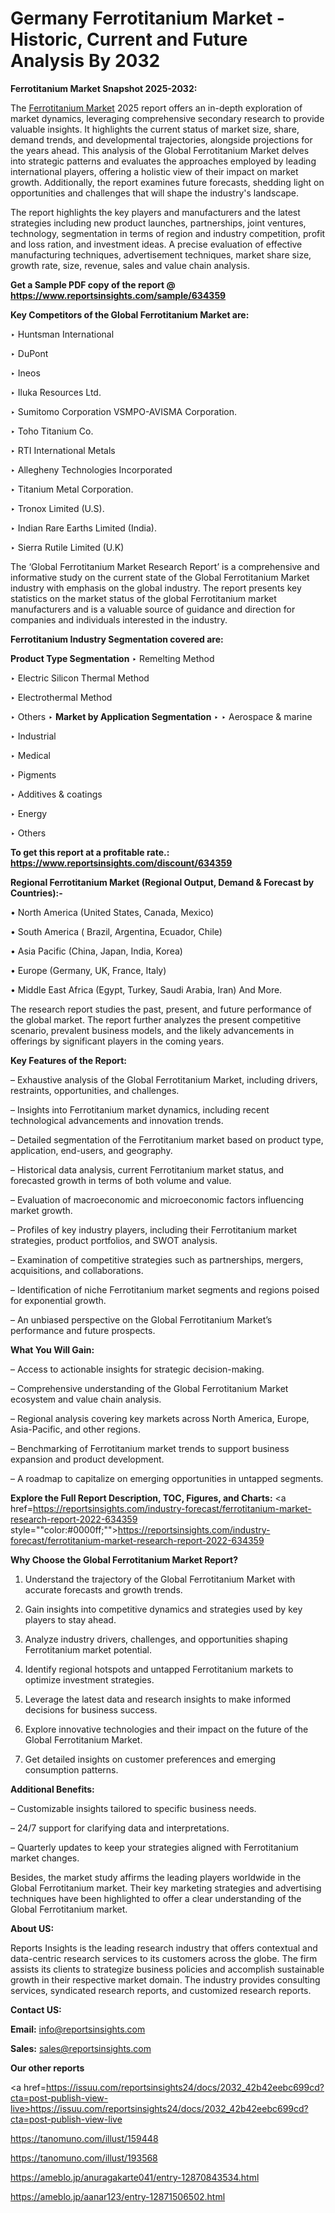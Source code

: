 # Germany Ferrotitanium Market - Historic, Current and Future Analysis By 2032

<strong>Ferrotitanium Market Snapshot 2025-2032:</strong>

The <a href=https://www.reportsinsights.com/sample/634359>Ferrotitanium Market</a> 2025 report offers an in-depth exploration of market dynamics, leveraging comprehensive secondary research to provide valuable insights. It highlights the current status of market size, share, demand trends, and developmental trajectories, alongside projections for the years ahead. This analysis of the Global Ferrotitanium Market delves into strategic patterns and evaluates the approaches employed by leading international players, offering a holistic view of their impact on market growth. Additionally, the report examines future forecasts, shedding light on opportunities and challenges that will shape the industry's landscape.

The report highlights the key players and manufacturers and the latest strategies including new product launches, partnerships, joint ventures, technology, segmentation in terms of region and industry competition, profit and loss ration, and investment ideas. A precise evaluation of effective manufacturing techniques, advertisement techniques, market share size, growth rate, size, revenue, sales and value chain analysis.

<strong>Get a Sample PDF copy of the report @ <a href=https://www.reportsinsights.com/sample/634359 style=color:#0000ff;>https://www.reportsinsights.com/sample/634359</a></strong>

<strong>Key Competitors of the Global Ferrotitanium Market are:</strong>

‣ Huntsman International

‣ DuPont

‣ Ineos

‣ Iluka Resources Ltd.

‣ Sumitomo Corporation VSMPO-AVISMA Corporation.

‣ Toho Titanium Co.

‣ RTI International Metals

‣ Allegheny Technologies Incorporated

‣ Titanium Metal Corporation.

‣ Tronox Limited (U.S).

‣ Indian Rare Earths Limited (India).

‣ Sierra Rutile Limited (U.K)

The ‘Global Ferrotitanium Market Research Report’ is a comprehensive and informative study on the current state of the Global Ferrotitanium Market industry with emphasis on the global industry. The report presents key statistics on the market status of the global Ferrotitanium market manufacturers and is a valuable source of guidance and direction for companies and individuals interested in the industry.

<strong>Ferrotitanium Industry Segmentation covered are:</strong>

<strong>Product Type Segmentation</strong>
‣
Remelting Method

‣ Electric Silicon Thermal Method

‣ Electrothermal Method

‣ Others
‣ 
<strong>Market by Application Segmentation</strong>
‣
‣  Aerospace & marine

‣ Industrial

‣ Medical

‣ Pigments

‣ Additives & coatings

‣ Energy

‣ Others

<strong>To get this report at a profitable rate.: <a href=https://www.reportsinsights.com/discount/634359 style=color:#0000ff;>https://www.reportsinsights.com/discount/634359</a></strong>

<strong>Regional Ferrotitanium Market (Regional Output, Demand &amp; Forecast by Countries):-</strong>

• North America (United States, Canada, Mexico)

• South America ( Brazil, Argentina, Ecuador, Chile)

• Asia Pacific (China, Japan, India, Korea)

• Europe (Germany, UK, France, Italy)

• Middle East Africa (Egypt, Turkey, Saudi Arabia, Iran) And More.

The research report studies the past, present, and future performance of the global market. The report further analyzes the present competitive scenario, prevalent business models, and the likely advancements in offerings by significant players in the coming years.

<strong>Key Features of the Report:</strong>

– Exhaustive analysis of the Global Ferrotitanium Market, including drivers, restraints, opportunities, and challenges.

– Insights into Ferrotitanium market dynamics, including recent technological advancements and innovation trends.

– Detailed segmentation of the Ferrotitanium market based on product type, application, end-users, and geography.

– Historical data analysis, current Ferrotitanium market status, and forecasted growth in terms of both volume and value.

– Evaluation of macroeconomic and microeconomic factors influencing market growth.

– Profiles of key industry players, including their Ferrotitanium market strategies, product portfolios, and SWOT analysis.

– Examination of competitive strategies such as partnerships, mergers, acquisitions, and collaborations.

– Identification of niche Ferrotitanium market segments and regions poised for exponential growth.

– An unbiased perspective on the Global Ferrotitanium Market’s performance and future prospects.

<strong>What You Will Gain:</strong>

– Access to actionable insights for strategic decision-making.

– Comprehensive understanding of the Global Ferrotitanium Market ecosystem and value chain analysis.

– Regional analysis covering key markets across North America, Europe, Asia-Pacific, and other regions.

– Benchmarking of Ferrotitanium market trends to support business expansion and product development.

– A roadmap to capitalize on emerging opportunities in untapped segments.

<strong>Explore the Full Report Description, TOC, Figures, and Charts:</strong>
<a href=https://reportsinsights.com/industry-forecast/ferrotitanium-market-research-report-2022-634359 style=""color:#0000ff;"">https://reportsinsights.com/industry-forecast/ferrotitanium-market-research-report-2022-634359</a>

<strong>Why Choose the Global Ferrotitanium Market Report?</strong>

1. Understand the trajectory of the Global Ferrotitanium Market with accurate forecasts and growth trends.

2. Gain insights into competitive dynamics and strategies used by key players to stay ahead.

3. Analyze industry drivers, challenges, and opportunities shaping Ferrotitanium market potential.

4. Identify regional hotspots and untapped Ferrotitanium markets to optimize investment strategies.

5. Leverage the latest data and research insights to make informed decisions for business success.

6. Explore innovative technologies and their impact on the future of the Global Ferrotitanium Market.

7. Get detailed insights on customer preferences and emerging consumption patterns.

<strong>Additional Benefits:</strong>

– Customizable insights tailored to specific business needs.

– 24/7 support for clarifying data and interpretations.

– Quarterly updates to keep your strategies aligned with Ferrotitanium market changes.

Besides, the market study affirms the leading players worldwide in the Global Ferrotitanium market. Their key marketing strategies and advertising techniques have been highlighted to offer a clear understanding of the Global Ferrotitanium market.

<strong><strong>About US</strong>:</strong>

Reports Insights is the leading research industry that offers contextual and data-centric research services to its customers across the globe. The firm assists its clients to strategize business policies and accomplish sustainable growth in their respective market domain. The industry provides consulting services, syndicated research reports, and customized research reports.

<strong>Contact US:</strong>

<p class=><b>Email:</b> <a href=mailto:info@reportsinsights.com>info@reportsinsights.com</a></p>
<p class=><b>Sales:</b> <a href=mailto:sales@reportsinsights.com>sales@reportsinsights.com</a></p>

<strong>Our other reports</strong>

<a href=https://issuu.com/reportsinsights24/docs/2032_42b42eebc699cd?cta=post-publish-view-live>https://issuu.com/reportsinsights24/docs/2032_42b42eebc699cd?cta=post-publish-view-live</a>

<a href=https://tanomuno.com/illust/159448>https://tanomuno.com/illust/159448</a>

<a href=https://tanomuno.com/illust/193568>https://tanomuno.com/illust/193568</a>

<a href=https://ameblo.jp/anuragakarte041/entry-12870843534.html>https://ameblo.jp/anuragakarte041/entry-12870843534.html</a>

<a href=https://ameblo.jp/aanar123/entry-12871506502.html>https://ameblo.jp/aanar123/entry-12871506502.html</a>
